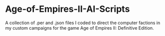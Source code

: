 # Age-of-Empires-II-AI-Scripts
A collection of .per and .json files I coded to direct the computer factions in my custom campaigns for the game Age of Empires II: Definitive Edition.
